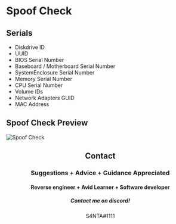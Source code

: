 # Spoof Check

## Serials
- Diskdrive ID
- UUID
- BIOS Serial Number
- Baseboard / Motherboard Serial Number
- SystemEnclosure Serial Number
- Memory Serial Number
- CPU Serial Number
- Volume IDs
- Network Adapters GUID
- MAC Address

## Spoof Check Preview
![Spoof Check](https://user-images.githubusercontent.com/104591599/167533644-982743b9-eb65-45fb-abf4-b6fc47eb6f52.png)


<h2 align="center">Contact</h2>
<h3 align="center">Suggestions + Advice + Guidance Appreciated </h3>
<h4 align="center">Reverse engineer + Avid Learner + Software developer</h4>
<h5 align="center">Contact me on discord!</h5>
<p align="center">S4NTA#1111</p>
